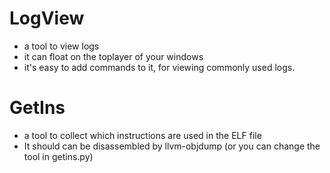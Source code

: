 # LogView
* a tool to view logs
* it can float on the toplayer of your windows
* it's easy to add commands to it, for viewing commonly used logs.

# GetIns
* a tool to collect which instructions are used in the ELF file
* It should can be disassembled by llvm-objdump (or you can change the tool in getins.py)




